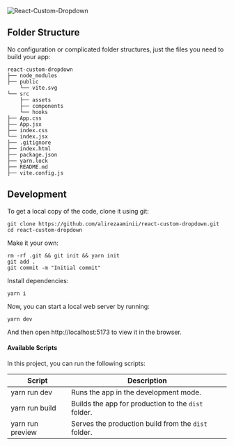 ![React-Custom-Dropdown](https://github.com/alirezaaminii/react-custom-dropdown/blob/main/Screenshot%20from%202023-03-08%2001-14-50.png)


## Folder Structure

No configuration or complicated folder structures, just the files you need to build your app:

```
react-custom-dropdown
├── node_modules
├── public
    └── vite.svg
└── src
    ├── assets
    ├── components
    └── hooks
├── App.css
├── App.jsx
├── index.css
└── index.jsx
├── .gitignore
├── index.html
├── package.json
├── yarn.lock
├── README.md
├── vite.config.js
```

## Development

To get a local copy of the code, clone it using git:

```
git clone https://github.com/alirezaaminii/react-custom-dropdown.git
cd react-custom-dropdown
```
Make it your own:

```
rm -rf .git && git init && yarn init
git add .
git commit -m "Initial commit"
```

Install dependencies:

```
yarn i
```

Now, you can start a local web server by running:

```
yarn dev
```

And then open http://localhost:5173 to view it in the browser.

#### Available Scripts

In this project, you can run the following scripts:

| Script          | Description                                         |
|-----------------| --------------------------------------------------- |
| yarn run dev     | Runs the app in the development mode.               |
| yarn run build   | Builds the app for production to the `dist` folder. |
| yarn run preview | Serves the production build from the `dist` folder. |
